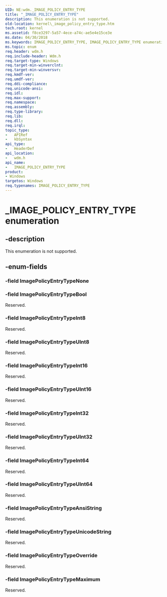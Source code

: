 ```yaml
---
UID: NE:wdm._IMAGE_POLICY_ENTRY_TYPE
title: "_IMAGE_POLICY_ENTRY_TYPE"
description: This enumeration is not supported.
old-location: kernel\_image_policy_entry_type.htm
tech.root: kernel
ms.assetid: f8ce3297-5a57-4ece-a74c-ae5e4e15ce3e
ms.date: 04/30/2018
ms.keywords: IMAGE_POLICY_ENTRY_TYPE, IMAGE_POLICY_ENTRY_TYPE enumeration [Kernel-Mode Driver Architecture], ImagePolicyEntryTypeAnsiString, ImagePolicyEntryTypeBool, ImagePolicyEntryTypeInt16, ImagePolicyEntryTypeInt32, ImagePolicyEntryTypeInt64, ImagePolicyEntryTypeInt8, ImagePolicyEntryTypeMaximum, ImagePolicyEntryTypeUInt16, ImagePolicyEntryTypeUInt32, ImagePolicyEntryTypeUInt64, ImagePolicyEntryTypeUInt8, ImagePolicyEntryTypeUnicodeString, _IMAGE_POLICY_ENTRY_TYPE, kernel._image_policy_entry_type, wdm/IMAGE_POLICY_ENTRY_TYPE, wdm/ImagePolicyEntryTypeAnsiString, wdm/ImagePolicyEntryTypeBool, wdm/ImagePolicyEntryTypeInt16, wdm/ImagePolicyEntryTypeInt32, wdm/ImagePolicyEntryTypeInt64, wdm/ImagePolicyEntryTypeInt8, wdm/ImagePolicyEntryTypeMaximum, wdm/ImagePolicyEntryTypeUInt16, wdm/ImagePolicyEntryTypeUInt32, wdm/ImagePolicyEntryTypeUInt64, wdm/ImagePolicyEntryTypeUInt8, wdm/ImagePolicyEntryTypeUnicodeString
ms.topic: enum
req.header: wdm.h
req.include-header: Wdm.h
req.target-type: Windows
req.target-min-winverclnt: 
req.target-min-winversvr: 
req.kmdf-ver: 
req.umdf-ver: 
req.ddi-compliance: 
req.unicode-ansi: 
req.idl: 
req.max-support: 
req.namespace: 
req.assembly: 
req.type-library: 
req.lib: 
req.dll: 
req.irql: 
topic_type:
-	APIRef
-	kbSyntax
api_type:
-	HeaderDef
api_location:
-	wdm.h
api_name:
-	IMAGE_POLICY_ENTRY_TYPE
product:
- Windows
targetos: Windows
req.typenames: IMAGE_POLICY_ENTRY_TYPE
---
```


# _IMAGE_POLICY_ENTRY_TYPE enumeration


## -description


This enumeration is not supported.


## -enum-fields




### -field ImagePolicyEntryTypeNone


### -field ImagePolicyEntryTypeBool

Reserved.


### -field ImagePolicyEntryTypeInt8

Reserved.


### -field ImagePolicyEntryTypeUInt8

Reserved.


### -field ImagePolicyEntryTypeInt16

Reserved.


### -field ImagePolicyEntryTypeUInt16

Reserved.


### -field ImagePolicyEntryTypeInt32

Reserved.


### -field ImagePolicyEntryTypeUInt32

Reserved.


### -field ImagePolicyEntryTypeInt64

Reserved.


### -field ImagePolicyEntryTypeUInt64

Reserved.


### -field ImagePolicyEntryTypeAnsiString

Reserved.


### -field ImagePolicyEntryTypeUnicodeString

Reserved.

### -field ImagePolicyEntryTypeOverride

Reserved.

### -field ImagePolicyEntryTypeMaximum

Reserved.


